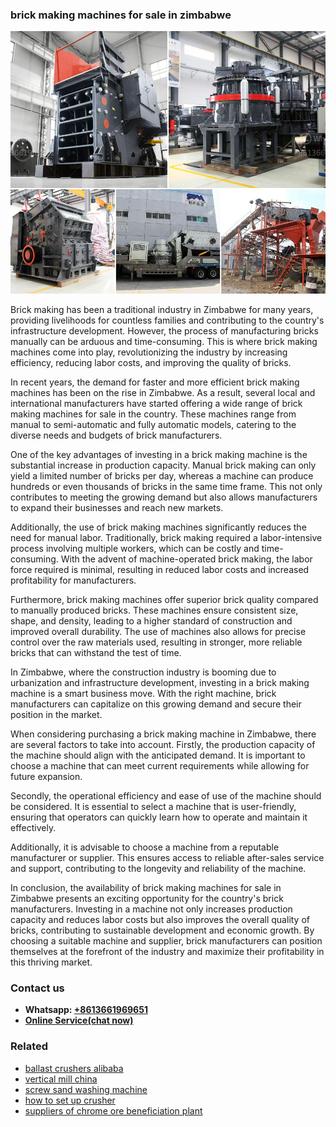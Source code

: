 <h3>brick making machines for sale in zimbabwe</h3><img src='1706755471.jpg' alt=''><p>Brick making has been a traditional industry in Zimbabwe for many years, providing livelihoods for countless families and contributing to the country's infrastructure development. However, the process of manufacturing bricks manually can be arduous and time-consuming. This is where brick making machines come into play, revolutionizing the industry by increasing efficiency, reducing labor costs, and improving the quality of bricks.</p><p>In recent years, the demand for faster and more efficient brick making machines has been on the rise in Zimbabwe. As a result, several local and international manufacturers have started offering a wide range of brick making machines for sale in the country. These machines range from manual to semi-automatic and fully automatic models, catering to the diverse needs and budgets of brick manufacturers.</p><p>One of the key advantages of investing in a brick making machine is the substantial increase in production capacity. Manual brick making can only yield a limited number of bricks per day, whereas a machine can produce hundreds or even thousands of bricks in the same time frame. This not only contributes to meeting the growing demand but also allows manufacturers to expand their businesses and reach new markets.</p><p>Additionally, the use of brick making machines significantly reduces the need for manual labor. Traditionally, brick making required a labor-intensive process involving multiple workers, which can be costly and time-consuming. With the advent of machine-operated brick making, the labor force required is minimal, resulting in reduced labor costs and increased profitability for manufacturers.</p><p>Furthermore, brick making machines offer superior brick quality compared to manually produced bricks. These machines ensure consistent size, shape, and density, leading to a higher standard of construction and improved overall durability. The use of machines also allows for precise control over the raw materials used, resulting in stronger, more reliable bricks that can withstand the test of time.</p><p>In Zimbabwe, where the construction industry is booming due to urbanization and infrastructure development, investing in a brick making machine is a smart business move. With the right machine, brick manufacturers can capitalize on this growing demand and secure their position in the market.</p><p>When considering purchasing a brick making machine in Zimbabwe, there are several factors to take into account. Firstly, the production capacity of the machine should align with the anticipated demand. It is important to choose a machine that can meet current requirements while allowing for future expansion.</p><p>Secondly, the operational efficiency and ease of use of the machine should be considered. It is essential to select a machine that is user-friendly, ensuring that operators can quickly learn how to operate and maintain it effectively.</p><p>Additionally, it is advisable to choose a machine from a reputable manufacturer or supplier. This ensures access to reliable after-sales service and support, contributing to the longevity and reliability of the machine.</p><p>In conclusion, the availability of brick making machines for sale in Zimbabwe presents an exciting opportunity for the country's brick manufacturers. Investing in a machine not only increases production capacity and reduces labor costs but also improves the overall quality of bricks, contributing to sustainable development and economic growth. By choosing a suitable machine and supplier, brick manufacturers can position themselves at the forefront of the industry and maximize their profitability in this thriving market.</p><h3>Contact us</h3><ul><li><strong>Whatsapp:&nbsp;<a href="https://wa.me/8613661969651">+8613661969651</a></strong></li><li><a href="https://swt.shibang-china.com/?git&amp;zhl&amp;brick making machines for sale in zimbabwe"><strong>Online Service(chat now)</strong></a></li></ul><h3>Related</h3><ul><li><a href='ballast crushers alibaba.md'>ballast crushers alibaba</a></li><li><a href='vertical mill china.md'>vertical mill china</a></li><li><a href='screw sand washing machine.md'>screw sand washing machine</a></li><li><a href='how to set up crusher.md'>how to set up crusher</a></li><li><a href='suppliers of chrome ore beneficiation plant.md'>suppliers of chrome ore beneficiation plant</a></li></ul>